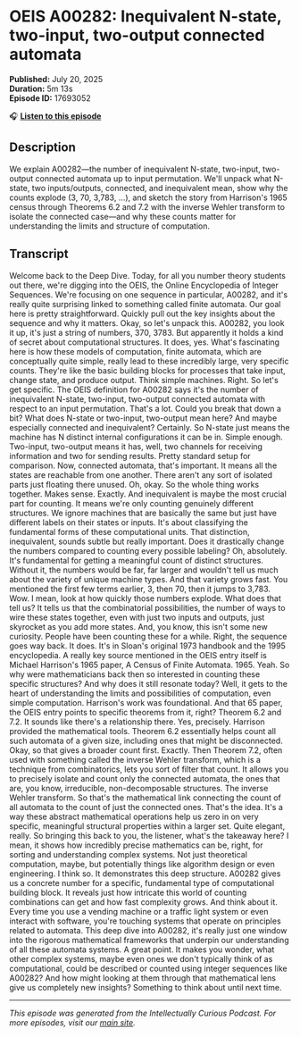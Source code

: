 # OEIS A00282: Inequivalent N-state, two-input, two-output connected automata

**Published:** July 20, 2025  
**Duration:** 5m 13s  
**Episode ID:** 17693052

🎧 **[Listen to this episode](https://intellectuallycurious.buzzsprout.com/2529712/episodes/17693052-oeis-a00282-inequivalent-n-state-two-input-two-output-connected-automata)**

## Description

We explain A00282—the number of inequivalent N-state, two-input, two-output connected automata up to input permutation. We'll unpack what N-state, two inputs/outputs, connected, and inequivalent mean, show why the counts explode (3, 70, 3,783, ...), and sketch the story from Harrison's 1965 census through Theorems 6.2 and 7.2 with the inverse Wehler transform to isolate the connected case—and why these counts matter for understanding the limits and structure of computation.

## Transcript

Welcome back to the Deep Dive. Today, for all you number theory students out there, we're digging into the OEIS, the Online Encyclopedia of Integer Sequences. We're focusing on one sequence in particular, A00282, and it's really quite surprising linked to something called finite automata. Our goal here is pretty straightforward. Quickly pull out the key insights about the sequence and why it matters. Okay, so let's unpack this. A00282, you look it up, it's just a string of numbers, 370, 3783. But apparently it holds a kind of secret about computational structures. It does, yes. What's fascinating here is how these models of computation, finite automata, which are conceptually quite simple, really lead to these incredibly large, very specific counts. They're like the basic building blocks for processes that take input, change state, and produce output. Think simple machines. Right. So let's get specific. The OEIS definition for A00282 says it's the number of inequivalent N-state, two-input, two-output connected automata with respect to an input permutation. That's a lot. Could you break that down a bit? What does N-state or two-input, two-output mean here? And maybe especially connected and inequivalent? Certainly. So N-state just means the machine has N distinct internal configurations it can be in. Simple enough. Two-input, two-output means it has, well, two channels for receiving information and two for sending results. Pretty standard setup for comparison. Now, connected automata, that's important. It means all the states are reachable from one another. There aren't any sort of isolated parts just floating there unused. Oh, okay. So the whole thing works together. Makes sense. Exactly. And inequivalent is maybe the most crucial part for counting. It means we're only counting genuinely different structures. We ignore machines that are basically the same but just have different labels on their states or inputs. It's about classifying the fundamental forms of these computational units. That distinction, inequivalent, sounds subtle but really important. Does it drastically change the numbers compared to counting every possible labeling? Oh, absolutely. It's fundamental for getting a meaningful count of distinct structures. Without it, the numbers would be far, far larger and wouldn't tell us much about the variety of unique machine types. And that variety grows fast. You mentioned the first few terms earlier, 3, then 70, then it jumps to 3,783. Wow. I mean, look at how quickly those numbers explode. What does that tell us? It tells us that the combinatorial possibilities, the number of ways to wire these states together, even with just two inputs and outputs, just skyrocket as you add more states. And, you know, this isn't some new curiosity. People have been counting these for a while. Right, the sequence goes way back. It does. It's in Sloan's original 1973 handbook and the 1995 encyclopedia. A really key source mentioned in the OEIS entry itself is Michael Harrison's 1965 paper, A Census of Finite Automata. 1965. Yeah. So why were mathematicians back then so interested in counting these specific structures? And why does it still resonate today? Well, it gets to the heart of understanding the limits and possibilities of computation, even simple computation. Harrison's work was foundational. And that 65 paper, the OEIS entry points to specific theorems from it, right? Theorem 6.2 and 7.2. It sounds like there's a relationship there. Yes, precisely. Harrison provided the mathematical tools. Theorem 6.2 essentially helps count all such automata of a given size, including ones that might be disconnected. Okay, so that gives a broader count first. Exactly. Then Theorem 7.2, often used with something called the inverse Wehler transform, which is a technique from combinatorics, lets you sort of filter that count. It allows you to precisely isolate and count only the connected automata, the ones that are, you know, irreducible, non-decomposable structures. The inverse Wehler transform. So that's the mathematical link connecting the count of all automata to the count of just the connected ones. That's the idea. It's a way these abstract mathematical operations help us zero in on very specific, meaningful structural properties within a larger set. Quite elegant, really. So bringing this back to you, the listener, what's the takeaway here? I mean, it shows how incredibly precise mathematics can be, right, for sorting and understanding complex systems. Not just theoretical computation, maybe, but potentially things like algorithm design or even engineering. I think so. It demonstrates this deep structure. A00282 gives us a concrete number for a specific, fundamental type of computational building block. It reveals just how intricate this world of counting combinations can get and how fast complexity grows. And think about it. Every time you use a vending machine or a traffic light system or even interact with software, you're touching systems that operate on principles related to automata. This deep dive into A00282, it's really just one window into the rigorous mathematical frameworks that underpin our understanding of all these automata systems. A great point. It makes you wonder, what other complex systems, maybe even ones we don't typically think of as computational, could be described or counted using integer sequences like A00282? And how might looking at them through that mathematical lens give us completely new insights? Something to think about until next time.

---
*This episode was generated from the Intellectually Curious Podcast. For more episodes, visit our [main site](https://intellectuallycurious.buzzsprout.com).*
